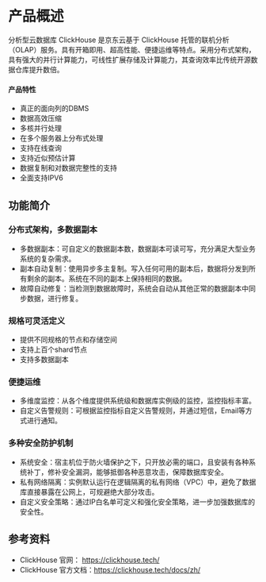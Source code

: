 # 产品概述

分析型云数据库 ClickHouse 是京东云基于 ClickHouse 托管的联机分析（OLAP）服务。具有开箱即用、超高性能、便捷运维等特点。采用分布式架构，具有强大的并行计算能力，可线性扩展存储及计算能力，其查询效率比传统开源数据仓库提升数倍。

#### 产品特性
- 真正的面向列的DBMS
- 数据高效压缩
- 多核并行处理
- 在多个服务器上分布式处理
- 支持在线查询
- 支持近似预估计算
- 数据复制和对数据完整性的支持
- 全面支持IPV6

## 功能简介
### 分布式架构，多数据副本
- 多数据副本：可自定义的数据副本数，数据副本可读可写，充分满足大型业务系统的复杂需求。
- 副本自动复制：使用异步多主复制。写入任何可用的副本后，数据将分发到所有剩余的副本。系统在不同的副本上保持相同的数据。
- 故障自动修复：当检测到数据故障时，系统会自动从其他正常的数据副本中同步数据，进行修复。
### 规格可灵活定义
- 提供不同规格的节点和存储空间
- 支持上百个shard节点
- 支持多数据副本

### 便捷运维
- 多维度监控：从各个维度提供系统级和数据库实例级的监控，监控指标丰富。
- 自定义告警规则：可根据监控指标自定义告警规则，并通过短信，Email等方式进行通知。

### 多种安全防护机制
- 系统安全：宿主机位于防火墙保护之下，只开放必需的端口，且安装有各种系统补丁，修补安全漏洞，能够抵御各种恶意攻击，保障数据库安全。
- 私有网络隔离：实例默认运行在逻辑隔离的私有网络（VPC）中，避免了数据库直接暴露在公网上，可规避绝大部分攻击。
- 自定义安全策略：通过IP白名单可定义和强化安全策略，进一步加强数据库的安全性。

## 参考资料
- ClickHouse 官网：    https://clickhouse.tech/
- ClickHouse 官方文档：https://clickhouse.tech/docs/zh/
